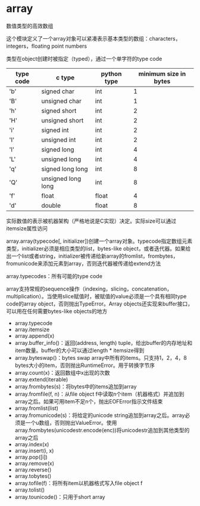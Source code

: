 # array

数值类型的高效数组

这个模块定义了一个array对象可以紧凑表示基本类型的数组：characters，integers，floating point numbers

类型在object创建时被指定（typed），通过一个单字符的type code

| type code | c type | python type | minimum size in bytes |
| --- | --- | --- | --- |
| 'b' | signed char | int | 1 |
| 'B' | unsigned char | int | 1 |
| 'h' | signed short | int | 2 |
| 'H' | unsigned short | int | 2 |
| 'i' | signed int | int | 2 |
| 'I' | unsigned int | int | 2 |
| 'l' | signed long | int | 4 |
| 'L' | unsigned long | int | 4 |
| 'q' | signed long long | int | 8 |
| 'Q' | unsigned long long | int | 8 |
| 'f' | float | float | 4 |
| 'd' | double | float | 8 |

实际数值的表示被机器架构（严格地说是C实现）决定。实际size可以通过itemsize属性访问

array.array(typecode[, initializer])创建一个array对象。typecode指定数组元素类型，initializer必须是相应类型的list，bytes-like object，或者迭代器。如果给出一个list或者string，initializer被传递给新array的fromlist，frombytes，fromunicode来添加元素到array，否则迭代器被传递给extend方法

array.typecodes：所有可能的type code

array支持常规的sequence操作（indexing，slicing，concatenation，multiplication）。当使用slice赋值时，被赋值的value必须是一个具有相同type code的array object，否则抛出TypeError。Array objects还实现来buffer接口，可以用在任何需要bytes-like objects的地方

- array.typecode
- array.itemsize
- array.append(x)
- array.buffer_info()：返回(address, length) tuple，给出buffer的内存地址和item数量。buffer的大小可以通过length * itemsize得到
- array.byteswap()：bytes swap array中所有的items。只支持1，2，4，8 bytes大小的item，否则抛出RuntimeError。用于转换字节序
- array.count(x)：返回数组中x出现的次数
- array.extend(iterable)
- array.frombytes(s)：将bytes中的items追加到array
- array.fromfile(f, n)：从file object f中读取n个item（机器格式）并追加到array之后。如果可用item不足n个，抛出EOFError指示文件结束
- array.fromlist(list)
- array.fromunicode(s)：将给定的unicode string追加到array之后。array必须是一个u数组，否则抛出ValueError。使用array.frombytes(unicodestr.encode(enc))将unicodestr追加到其他类型的array之后
- array.index(x)
- array.insert(i, x)
- array.pop(\[i])
- array.remove(x)
- array.reverse()
- array.tobytes()
- array.tofile(f)：将所有item以机器格式写入file object f
- array.tolist()
- array.tounicode()：只用于short array
